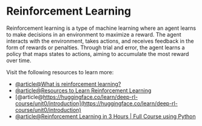 # Reinforcement Learning

Reinforcement learning is a type of machine learning where an agent learns to make decisions in an environment to maximize a reward. The agent interacts with the environment, takes actions, and receives feedback in the form of rewards or penalties. Through trial and error, the agent learns a policy that maps states to actions, aiming to accumulate the most reward over time.

Visit the following resources to learn more:

- [@article@What is reinforcement learning?](https://online.york.ac.uk/resources/what-is-reinforcement-learning/)
- [@article@Resources to Learn Reinforcement Learning](https://towardsdatascience.com/best-free-courses-and-resources-to-learn-reinforcement-learning-ed6633608cb2/)
- [@article@https://huggingface.co/learn/deep-rl-course/unit0/introduction](https://huggingface.co/learn/deep-rl-course/unit0/introduction)
- [@article@Reinforcement Learning in 3 Hours | Full Course using Python](https://www.youtube.com/watch?v=Mut_u40Sqz4)
